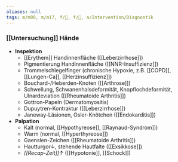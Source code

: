 ```yaml
---
aliases: null
tags: m/m00, m/m17, f/🧴, f/💉, a/Intervention/Diagnostik
---
```

### [[Untersuchung]] Hände
- **Inspektion**
	- [[Erythem]] Handinnenfläche ([[Leberzirrhose]])
	- Pigmentierung Handinnenfläche ([[NNR-Insuffizienz]])
	- Trommelschlegelfinger (chronische Hypoxie, z.B. [[COPD]], [[Lungen-Ca]], [[Herzinsuffizienz]])
	- Bouchard-/Heberden-Knoten ([[Arthrose]])
	- Schwellung, Schwanenhalsdeformität, Knopflochdeformität, Ulnardeviation ([[Rheumatoide Arthritis]])
	- Gottron-Papeln (Dermatomyositis)
	- Dupuytren-Kontraktur ([[Leberzirrhose]])
	- Janeway-Läsionen, Osler-Knötchen ([[Endokarditis]])
- **Palpation**
	- Kalt (normal, [[Hypothyreose]], [[Raynaud-Syndrom]])
	- Warm (normal, [[Hyperthyreose]])
	- Gaenslen-Zeichen ([[Rheumatoide Arthritis]])
	- Hautturgor↓, stehende Hautfalte ([[Exsikkose]])
	- *[[Recap-Zeit]]↑* ([[Hypotonie]], [[Schock]])